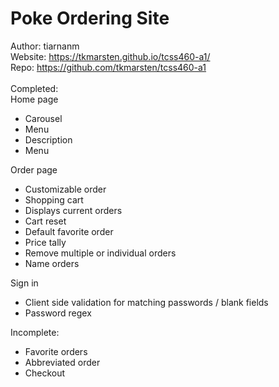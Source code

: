 # Poke Ordering Site
Author: tiarnanm <br>
Website: https://tkmarsten.github.io/tcss460-a1/ <br>
Repo: https://github.com/tkmarsten/tcss460-a1 <br>
<br>
Completed: <br>
Home page
- Carousel
- Menu
- Description
- Menu

Order page
- Customizable order
- Shopping cart
- Displays current orders
- Cart reset
- Default favorite order
- Price tally
- Remove multiple or individual orders
- Name orders

Sign in
- Client side validation for matching passwords / blank fields
- Password regex

Incomplete: <br>
- Favorite orders
- Abbreviated order
- Checkout
